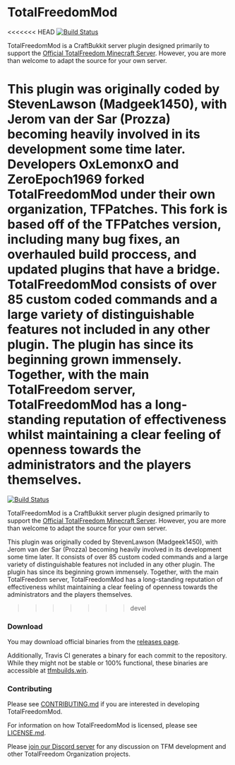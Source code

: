 # TotalFreedomMod #

<<<<<<< HEAD
[![Build Status](https://travis-ci.org/Telesphoreo/TotalFreedomMod.svg?branch=1.13.2)](https://travis-ci.org/Telesphoreo/TotalFreedomMod)

TotalFreedomMod is a CraftBukkit server plugin designed primarily to support the [Official TotalFreedom Minecraft Server](http://totalfreedom.me/). However, you are more than welcome to adapt the source for your own server.

This plugin was originally coded by StevenLawson (Madgeek1450), with Jerom van der Sar (Prozza) becoming heavily involved in its development some time later. Developers OxLemonxO and ZeroEpoch1969 forked TotalFreedomMod under their own organization, TFPatches. This fork is based off of the TFPatches version, including many bug fixes, an overhauled build proccess, and updated plugins that have a bridge. TotalFreedomMod consists of over 85 custom coded commands and a large variety of distinguishable features not included in any other plugin. The plugin has since its beginning grown immensely. Together, with the main TotalFreedom server, TotalFreedomMod has a long-standing reputation of effectiveness whilst maintaining a clear feeling of openness towards the administrators and the players themselves.
=======

[![Build Status](https://travis-ci.org/TotalFreedom/TotalFreedomMod.svg?branch=devel)](https://travis-ci.org/TotalFreedom/TotalFreedomMod)

TotalFreedomMod is a CraftBukkit server plugin designed primarily to support the [Official TotalFreedom Minecraft Server](http://totalfreedom.me/). However, you are more than welcome to adapt the source for your own server.

This plugin was originally coded by StevenLawson (Madgeek1450), with Jerom van der Sar (Prozza) becoming heavily involved in its development some time later. It consists of over 85 custom coded commands and a large variety of distinguishable features not included in any other plugin. The plugin has since its beginning grown immensely. Together, with the main TotalFreedom server, TotalFreedomMod has a long-standing reputation of effectiveness whilst maintaining a clear feeling of openness towards the administrators and the players themselves.
>>>>>>> devel

### Download ###
You may download official binaries from the [releases page](https://github.com/TotalFreedom/TotalFreedomMod/releases).

Additionally, Travis CI generates a binary for each commit to the repository. While they might not be stable or 100% functional, these binaries are accessible at [tfmbuilds.win](https://tfmbuilds.win/).

### Contributing ###
Please see [CONTRIBUTING.md](CONTRIBUTING.md) if you are interested in developing TotalFreedomMod.

For information on how TotalFreedomMod is licensed, please see [LICENSE.md](LICENSE.md).

Please [join our Discord server](https://discord.gg/fb9J2TD) for any discussion on TFM development and other TotalFreedom Organization projects.
